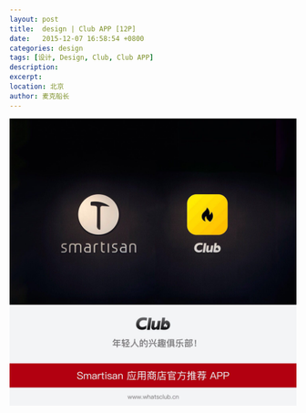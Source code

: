 ```yaml
---
layout: post
title:  design | Club APP [12P]
date:   2015-12-07 16:58:54 +0800
categories: design
tags: [设计, Design, Club, Club APP]
description: 
excerpt: 
location: 北京
author: 麦克船长
---
```


![image](/img/design/club-app-smartisan.jpg)
